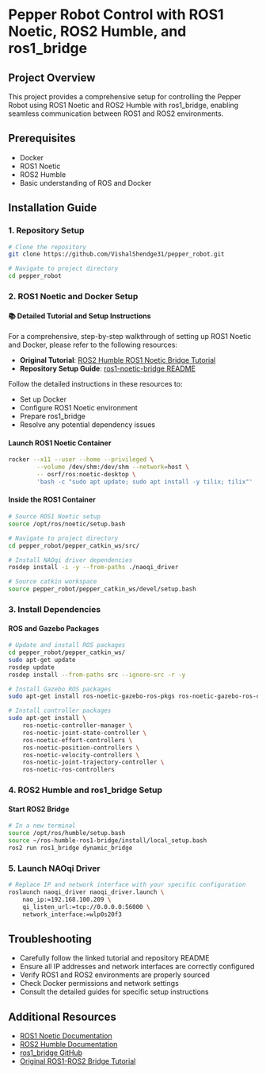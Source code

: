 # Pepper Robot Control with ROS1 Noetic, ROS2 Humble, and ros1_bridge

## Project Overview
This project provides a comprehensive setup for controlling the Pepper Robot using ROS1 Noetic and ROS2 Humble with ros1_bridge, enabling seamless communication between ROS1 and ROS2 environments.

## Prerequisites
- Docker
- ROS1 Noetic
- ROS2 Humble
- Basic understanding of ROS and Docker

## Installation Guide

### 1. Repository Setup
```bash
# Clone the repository
git clone https://github.com/VishalShendge31/pepper_robot.git

# Navigate to project directory
cd pepper_robot
```

### 2. ROS1 Noetic and Docker Setup

#### 📚 Detailed Tutorial and Setup Instructions
For a comprehensive, step-by-step walkthrough of setting up ROS1 Noetic and Docker, please refer to the following resources:

- **Original Tutorial**: [ROS2 Humble ROS1 Noetic Bridge Tutorial](https://jaypr.notion.site/ROS2-Humble-ROS1-Noetic-Bridge-Tutorial-using-ros1_bridge-c158e43e755c440e9dd378288df1e3d6)
- **Repository Setup Guide**: [ros1-noetic-bridge README](https://github.com/VishalShendge31/pepper_robot/tree/main/ros1-noetic-bridge)

Follow the detailed instructions in these resources to:
- Set up Docker
- Configure ROS1 Noetic environment
- Prepare ros1_bridge
- Resolve any potential dependency issues

#### Launch ROS1 Noetic Container
```bash
rocker --x11 --user --home --privileged \
        --volume /dev/shm:/dev/shm --network=host \
        -- osrf/ros:noetic-desktop \
        'bash -c "sudo apt update; sudo apt install -y tilix; tilix"'
```

#### Inside the ROS1 Container
```bash
# Source ROS1 Noetic setup
source /opt/ros/noetic/setup.bash

# Navigate to project directory
cd pepper_robot/pepper_catkin_ws/src/

# Install NAOqi driver dependencies
rosdep install -i -y --from-paths ./naoqi_driver

# Source catkin workspace
source pepper_robot/pepper_catkin_ws/devel/setup.bash
```

### 3. Install Dependencies

#### ROS and Gazebo Packages
```bash
# Update and install ROS packages
cd pepper_robot/pepper_catkin_ws/
sudo apt-get update
rosdep update
rosdep install --from-paths src --ignore-src -r -y

# Install Gazebo ROS packages
sudo apt-get install ros-noetic-gazebo-ros-pkgs ros-noetic-gazebo-ros-control

# Install controller packages
sudo apt-get install \
    ros-noetic-controller-manager \
    ros-noetic-joint-state-controller \
    ros-noetic-effort-controllers \
    ros-noetic-position-controllers \
    ros-noetic-velocity-controllers \
    ros-noetic-joint-trajectory-controller \
    ros-noetic-ros-controllers
```

### 4. ROS2 Humble and ros1_bridge Setup

#### Start ROS2 Bridge
```bash
# In a new terminal
source /opt/ros/humble/setup.bash
source ~/ros-humble-ros1-bridge/install/local_setup.bash
ros2 run ros1_bridge dynamic_bridge
```

### 5. Launch NAOqi Driver
```bash
# Replace IP and network interface with your specific configuration
roslaunch naoqi_driver naoqi_driver.launch \
    nao_ip:=192.168.100.209 \
    qi_listen_url:=tcp://0.0.0.0:56000 \
    network_interface:=wlp0s20f3
```

## Troubleshooting
- Carefully follow the linked tutorial and repository README
- Ensure all IP addresses and network interfaces are correctly configured
- Verify ROS1 and ROS2 environments are properly sourced
- Check Docker permissions and network settings
- Consult the detailed guides for specific setup instructions

## Additional Resources
- [ROS1 Noetic Documentation](http://wiki.ros.org/noetic)
- [ROS2 Humble Documentation](https://docs.ros.org/en/humble/)
- [ros1_bridge GitHub](https://github.com/ros2/ros1_bridge)
- [Original ROS1-ROS2 Bridge Tutorial](https://jaypr.notion.site/ROS2-Humble-ROS1-Noetic-Bridge-Tutorial-using-ros1_bridge-c158e43e755c440e9dd378288df1e3d6)

